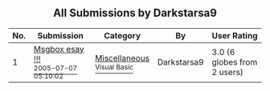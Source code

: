 ﻿<div align="center">

## All Submissions by Darkstarsa9

</div>

No.  | Submission | Category | By   | User Rating
---- | ---------- | -------- | ---- | -----------
1 | [Msgbox esay \!\!\!<br /><sup>2005-07-07 05:10:02</sup>](https://github.com/Planet-Source-Code/darkstarsa9-msgbox-esay__1-61572) | [Miscellaneous<br /><sup>Visual Basic</sup>](../ByCategory/miscellaneous__1-1.md) | Darkstarsa9 | 3.0 (6 globes from 2 users)
